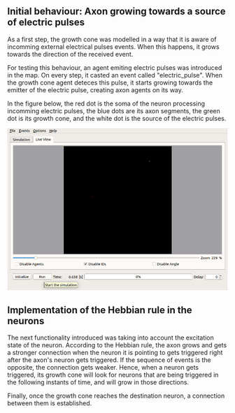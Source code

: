 
## Initial behaviour: Axon growing towards a source of electric pulses

As a first step, the growth cone was modelled in a way that it is aware of
incomming external electrical pulses events. When this happens, it grows towards
the direction of the received event.

For testing this behaviour, an agent emiting electric pulses was introduced in
the map. On every step, it casted an event called "electric_pulse". When the
growth cone agent deteces this pulse, it starts growing towards the emitter of
the electric pulse, creating axon agents on its way.

In the figure below, the red dot is the soma of the neuron processing incomming
electric pulses, the blue dots are its axon segments, the green dot is its
growth cone, and the white dot is the source of the electric pulses.

![Neuron growing towards an electric pulse source](https://github.com/jlrandulfe/learning_RANA/blob/master/resources/growing_neuron.gif "Growing neuron")


## Implementation of the Hebbian rule in the neurons

The next functionality introduced was taking into account the excitation state
of the neuron. According to the Hebbian rule, the axon grows and gets a stronger
connection when the neuron it is pointing to gets triggered right after the
axon's neuron gets triggered. If the sequence of events is the opposite, the
connection gets weaker. Hence, when a neuron gets triggered, its growth cone
will look for neurons that are being triggered in the following instants of
time, and will grow in those directions.

Finally, once the growth cone reaches the destination neuron, a connection
between them is established.
